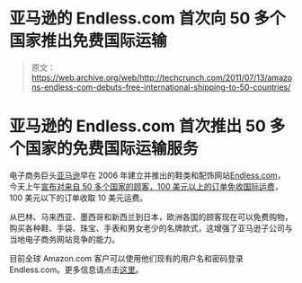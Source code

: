 # 亚马逊的 Endless.com 首次向 50 多个国家推出免费国际运输 

> 原文：<https://web.archive.org/web/http://techcrunch.com/2011/07/13/amazons-endless-com-debuts-free-international-shipping-to-50-countries/>

# 亚马逊的 Endless.com 首次推出 50 多个国家的免费国际运输服务

电子商务巨头[亚马逊](https://web.archive.org/web/20230203120716/http://www.crunchbase.com/company/amazon)早在 2006 年建立并推出的鞋类和配饰网站[Endless.com](https://web.archive.org/web/20230203120716/http://www.endless.com/)，今天上午[宣布对来自 50 多个国家的顾客，100 美元以上的订单免收国际运费](https://web.archive.org/web/20230203120716/http://www.businesswire.com/news/home/20110713005049/en/Endless.com-Announces-International-Shipping-50-Countries-Worldwide)，100 美元以下的订单收取 10 美元运费。

从巴林、马来西亚、墨西哥和新西兰到日本，欧洲各国的顾客现在可以免费购物，购买各种鞋、手袋、珠宝、手表和男女老少的名牌款式，这增强了亚马逊子公司与当地电子商务网站竞争的能力。

目前全球 Amazon.com 客户可以使用他们现有的用户名和密码登录 Endless.com。更多信息请点击[这里](https://web.archive.org/web/20230203120716/http://www.endless.com/help/200680980)。